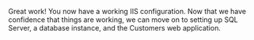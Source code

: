Great work! You now have a working IIS configuration. Now that we have confidence that things are working, we can move on to setting up SQL Server, a database instance, and the Customers web application.